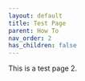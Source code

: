 ```yaml
---
layout: default
title: Test Page
parent: How To
nav_order: 2
has_children: false
---
```

This is a test page 2.